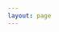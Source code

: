 ```yaml
---
layout: page
---
```


<script setup>
import {
  VPTeamPage,
  VPTeamPageTitle,
  VPTeamMembers
} from 'vitepress/theme'

const members = [
  {
    avatar: 'https://www.github.com/mancuoj.png',
    name: 'mancuoj',
    links: [
      { icon: 'github', link: 'https://github.com/mancuoj' },
    ]
  },
  {
    avatar: 'https://www.github.com/stupidman111.png',
    name: 'stupidman111',
    links: [
      { icon: 'github', link: 'https://github.com/stupidman111' },
    ]
  },
  {
    avatar: 'https://www.github.com/haojianuo.png',
    name: 'haojianuo',
    links: [
      { icon: 'github', link: 'https://github.com/haojianuo' },
    ]
  },
]
</script>

<VPTeamPage>
  
  <VPTeamPageTitle>
    <template #title>
      团队成员
    </template>
    <template #lead>
    </template>
  </VPTeamPageTitle> 
 
  <VPTeamMembers
    :members="members"
  />
</VPTeamPage>